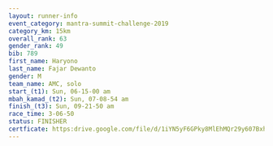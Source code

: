 ```yaml
---
layout: runner-info 
event_category: mantra-summit-challenge-2019 
category_km: 15km 
overall_rank: 63
gender_rank: 49
bib: 789
first_name: Haryono
last_name: Fajar Dewanto
gender: M
team_name: AMC, solo
start_(t1): Sun, 06-15-00 am
mbah_kamad_(t2): Sun, 07-08-54 am
finish_(t3): Sun, 09-21-50 am
race_time: 3-06-50
status: FINISHER
certficate: https:drive.google.com/file/d/1iYN5yF6GPky8MlEhMQr29y607Bxh41mi/view?usp=sharing
---
```

